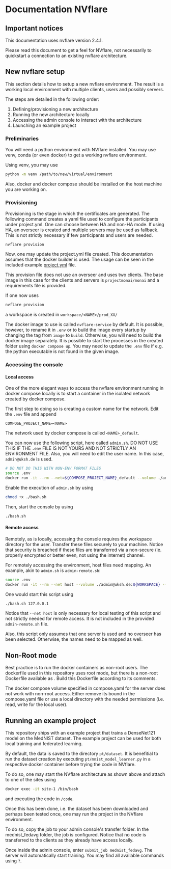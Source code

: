 # Documentation NVflare

## Important notices
This documentation uses nvflare version 2.4.1.

Please read this document to get a feel for NVflare, not necessarily to quickstart a connection to an existing nvflare architecture.

## New nvflare setup
This section details how to setup a new nvflare environment. The result is a working local environment with multiple clients, users and possibly servers.

The steps are detailed in the following order:
1. Defining/provisioning a new architecture
2. Running the new architecture locally
3. Accessing the admin console to interact with the architecture
4. Launching an example project

### Preliminaries
You will need a python environment with NVflare installed.
You may use venv, conda (or even docker) to get a working nvflare environment.

Using venv, you may use 
```bash
python -m venv /path/to/new/virtual/environment
```

Also, docker and docker compose should be installed on the host machine you are working on.

### Provisioning
Provisioning is the stage in which the certificates are generated. 
The following command creates a yaml file used to configure the participants under project.yml. One can choose between HA and non-HA mode. If using HA, an overseer is created and multiple servers may be used as fallback. This is not strictly necessary if few participants and users are needed.
```shell
nvflare provision
```

Now, one may update the project.yml file created.
This documentation assumes that the docker builder is used. The usage can be seen in the included example [project.yml](project.yml) file.

This provision file does not use an overseer and uses two clients. The base image in this case for the clients and servers is `projectmonai/monai` and a requirements file is provided.

If one now uses 
```bash
nvflare provision
```
a workspace is created in `workspace/<NAME>/prod_XX/`

The docker image to use is called `nvflare-service` by default. It is possible, however, to rename it in `.env` or to build the image every startup by changing the tag from `image` to `build`.
Otherwise, you will need to build the docker image separately.
It is possible to start the processes in the created folder using `docker compose up`.
You may need to update the `.env` file if e.g. the python executable is not found in the given image.

### Accessing the console
#### Local access
One of the more elegant ways to access the nvflare environment running in docker compose locally is to start a container in the isolated network created by docker compose.

The first step to doing so is creating a custom name for the network. Edit the `.env` file and append 
```
COMPOSE_PROJECT_NAME=<NAME>
```
The network used by docker compose is called `<NAME>_default`.

You can now use the following script, here called `admin.sh`.
DO NOT USE THIS IF THE `.env` FILE IS NOT YOURS AND NOT STRICTLY AN ENVIRONMENT FILE.
Also, you will need to edit the user name. In this case, `admin@uksh.de` is used.
```bash
# DO NOT DO THIS WITH NON-ENV FORMAT FILES
source .env
docker run -it --rm --net=${COMPOSE_PROJECT_NAME}_default --volume ./admin@uksh.de:${WORKSPACE} $IMAGE_NAME ${WORKSPACE}/startup/fl_admin.sh
```

Enable the execution of `admin.sh` by using 
```bash
chmod +x ./bash.sh
```

Then, start the console by using 
```bash
./bash.sh
```


#### Remote access
Remotely, as is locally, accessing the console requires the workspace directory for the user. Transfer these files securely to your machine. Notice that security is breached if these files are transferred via a non-secure (ie. properly encrypted or better even, not using the internet) channel.

For remotely accessing the environment, host files need mapping. An example, akin to `admin.sh` is `admin-remote.sh`:
```bash
source .env
docker run -it --rm --net host --volume ./admin@uksh.de:${WORKSPACE} --add-host server1:$1 $IMAGE_NAME ${WORKSPACE}/startup/fl_admin.sh
```
One would start this script using 
```bash
./bash.sh 127.0.0.1
```

Notice that `--net host` is only necessary for local testing of this script and not strictly needed for remote access. It is not included in the provided `admin-remote.sh` file. 

Also, this script only assumes that one server is used and no overseer has been selected. Otherwise, the names need to be mapped as well.

## Non-Root mode
Best practice is to run the docker containers as non-root users. The dockerfile used in this repository uses root mode, but there is a non-root Dockerfile available as . 
Build this Dockerfile according to its comments.

The docker compose volume specified in compose.yaml for the server does not work with non-root access. Either remove its bound in the compose.yaml file or use a local directory with the needed permissions (i.e. read, write for the local user).


## Running an example project
This repository ships with an example project that trains a DenseNet121 model on the MedNIST dataset. 
The example project can be used for both local training and federated learning.

By default, the data is saved to the directory `pt/dataset`. It is benefitial to run the dataset creation by executing `pt/mnist_model_learner.py` in a respective docker container before trying the code in NVflare.

To do so, one may start the NVflare architecture as shown above and attach to one of the sites using
```bash
docker exec -it site-1 /bin/bash
```

and executing the code in `/code`.

Once this has been done, i.e. the dataset has been downloaded and perhaps been tested once, one may run the project in the NVflare environment. 

To do so, copy the job to your admin console's transfer folder. In the mednist_fedavg folder, the job is configured. Notice that no code is transferred to the clients as they already have access locally.

Once inside the admin console, enter `submit_job mednist_fedavg`. The server will automatically start training. 
You may find all available commands using `?`.
